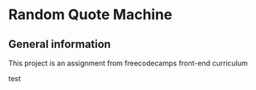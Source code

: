 # Random Quote Machine

## General information

This project is an assignment from freecodecamps front-end curriculum

test

